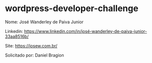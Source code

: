 # wordpress-developer-challenge

Nome: José Wanderley de Paiva Junior

Linkedin: https://www.linkedin.com/in/josé-wanderley-de-paiva-junior-33aa8516b/

Site: https://josew.com.br/

Solicitado por: Daniel Bragion
